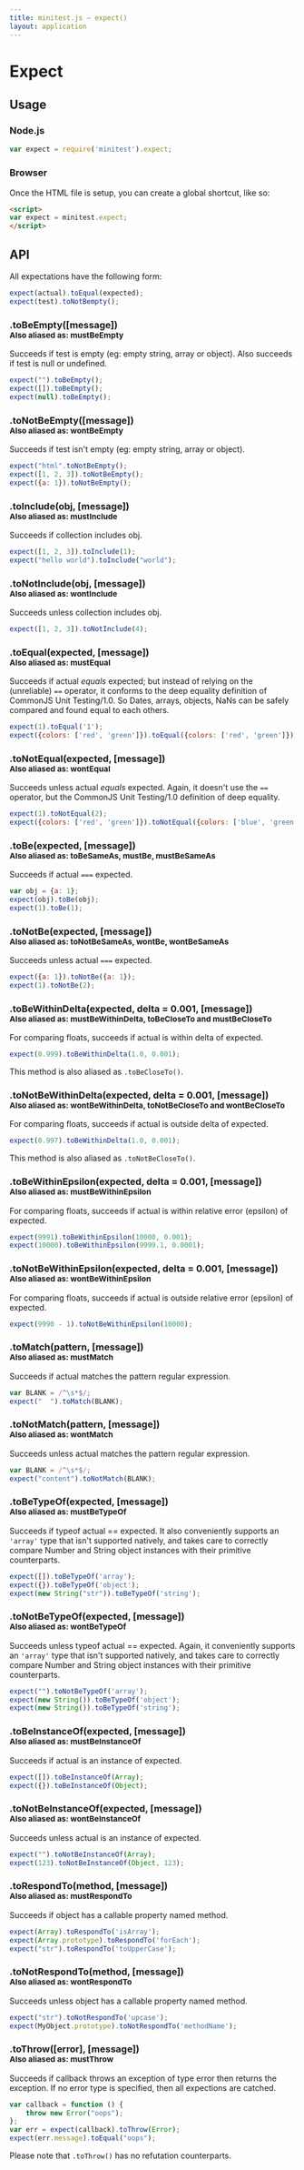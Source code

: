 ```yaml
---
title: minitest.js — expect()
layout: application
---
```


# Expect

## Usage

### Node.js

```javascript
var expect = require('minitest').expect;
```

### Browser

Once the HTML file is setup, you can create a global shortcut, like so:

```html
<script>
var expect = minitest.expect;
</script>
```


## API

All expectations have the following form:

```javascript
expect(actual).toEqual(expected);
expect(test).toNotBempty();
```

### .toBeEmpty([message])<br/><small>Also aliased as: mustBeEmpty</small>

Succeeds if test is empty (eg: empty string, array or object). Also succeeds if
test is null or undefined.

```javascript
expect("").toBeEmpty();
expect([]).toBeEmpty();
expect(null).toBeEmpty();
```

### .toNotBeEmpty([message])<br/><small>Also aliased as: wontBeEmpty</small>

Succeeds if test isn't empty (eg: empty string, array or object).

```javascript
expect("html".toNotBeEmpty();
expect([1, 2, 3]).toNotBeEmpty();
expect({a: 1}).toNotBeEmpty();
```

### .toInclude(obj, [message])<br/><small>Also aliased as: mustInclude</small>

Succeeds if collection includes obj.

```javascript
expect([1, 2, 3]).toInclude(1);
expect("hello world").toInclude("world");
```

### .toNotInclude(obj, [message])<br/><small>Also aliased as: wontInclude</small>

Succeeds unless collection includes obj.

```javascript
expect([1, 2, 3]).toNotInclude(4);
```

### .toEqual(expected, [message])<br/><small>Also aliased as: mustEqual</small>

Succeeds if actual *equals* expected; but instead of relying on the (unreliable)
`==` operator, it conforms to the deep equality definition of CommonJS Unit
Testing/1.0. So Dates, arrays, objects, NaNs can be safely compared and found
equal to each others.

```javascript
expect(1).toEqual('1');
expect({colors: ['red', 'green']}).toEqual({colors: ['red', 'green']});
```

### .toNotEqual(expected, [message])<br/><small>Also aliased as: wontEqual</small>

Succeeds unless actual *equals* expected. Again, it doesn't use the `==`
operator, but the CommonJS Unit Testing/1.0 definition of deep equality.

```javascript
expect(1).toNotEqual(2);
expect({colors: ['red', 'green']}).toNotEqual({colors: ['blue', 'green']});
```

### .toBe(expected, [message])<br/><small>Also aliased as: toBeSameAs, mustBe, mustBeSameAs</small>

Succeeds if actual `===` expected.

```javascript
var obj = {a: 1};
expect(obj).toBe(obj);
expect(1).toBe(1);
```

### .toNotBe(expected, [message])<br/><small>Also aliased as: toNotBeSameAs, wontBe, wontBeSameAs</small>

Succeeds unless actual `===` expected.

```javascript
expect({a: 1}).toNotBe({a: 1});
expect(1).toNotBe(2);
```

### .toBeWithinDelta(expected, delta = 0.001, [message])<br/><small>Also aliased as: mustBeWithinDelta, toBeCloseTo and mustBeCloseTo</small>

For comparing floats, succeeds if actual is within delta of expected.

```javascript
expect(0.999).toBeWithinDelta(1.0, 0.001);
```

This method is also aliased as `.toBeCloseTo()`.

### .toNotBeWithinDelta(expected, delta = 0.001, [message])<br/><small>Also aliased as: wontBeWithinDelta, toNotBeCloseTo and wontBeCloseTo</small>

For comparing floats, succeeds if actual is outside delta of expected.

```javascript
expect(0.997).toBeWithinDelta(1.0, 0.001);
```

This method is also aliased as `.toNotBeCloseTo()`.

### .toBeWithinEpsilon(expected, delta = 0.001, [message])<br/><small>Also aliased as: mustBeWithinEpsilon</small>

For comparing floats, succeeds if actual is within relative error (epsilon) of
expected.

```javascript
expect(9991).toBeWithinEpsilon(10000, 0.001);
expect(10000).toBeWithinEpsilon(9999.1, 0.0001);
```

### .toNotBeWithinEpsilon(expected, delta = 0.001, [message])<br/><small>Also aliased as: wontBeWithinEpsilon</small>

For comparing floats, succeeds if actual is outside relative error (epsilon) of
expected.

```javascript
expect(9990 - 1).toNotBeWithinEpsilon(10000);
```

### .toMatch(pattern, [message])<br/><small>Also aliased as: mustMatch</small>

Succeeds if actual matches the pattern regular expression.

```javascript
var BLANK = /^\s*$/;
expect("  ").toMatch(BLANK);
```

### .toNotMatch(pattern, [message])<br/><small>Also aliased as: wontMatch</small>

Succeeds unless actual matches the pattern regular expression.

```javascript
var BLANK = /^\s*$/;
expect("content").toNotMatch(BLANK);
```

### .toBeTypeOf(expected, [message])<br/><small>Also aliased as: mustBeTypeOf</small>

Succeeds if typeof actual == expected. It also conveniently supports an `'array'`
type that isn't supported natively, and takes care to correctly compare Number
and String object instances with their primitive counterparts.

```javascript
expect([]).toBeTypeOf('array');
expect({}).toBeTypeOf('object');
expect(new String("str")).toBeTypeOf('string');
```

### .toNotBeTypeOf(expected, [message])<br/><small>Also aliased as: wontBeTypeOf</small>

Succeeds unless typeof actual == expected. Again, it conveniently supports an
`'array'` type that isn't supported natively, and takes care to correctly
compare Number and String object instances with their primitive counterparts.

```javascript
expect("").toNotBeTypeOf('array');
expect(new String()).toBeTypeOf('object');
expect(new String()).toBeTypeOf('string');
```

### .toBeInstanceOf(expected, [message])<br/><small>Also aliased as: mustBeInstanceOf</small>

Succeeds if actual is an instance of expected.

```javascript
expect([]).toBeInstanceOf(Array);
expect({}).toBeInstanceOf(Object);
```

### .toNotBeInstanceOf(expected, [message])<br/><small>Also aliased as: wontBeInstanceOf</small>

Succeeds unless actual is an instance of expected.

```javascript
expect("").toNotBeInstanceOf(Array);
expect(123).toNotBeInstanceOf(Object, 123);
```

### .toRespondTo(method, [message])<br/><small>Also aliased as: mustRespondTo</small>

Succeeds if object has a callable property named method.

```javascript
expect(Array).toRespondTo('isArray');
expect(Array.prototype).toRespondTo('forEach');
expect("str").toRespondTo('toUpperCase');
```

### .toNotRespondTo(method, [message])<br/><small>Also aliased as: wontRespondTo</small>

Succeeds unless object has a callable property named method.

```javascript
expect("str").toNotRespondTo('upcase');
expect(MyObject.prototype).toNotRespondTo('methodName');
```

### .toThrow([error], [message])<br/><small>Also aliased as: mustThrow</small>

Succeeds if callback throws an exception of type error then returns the
exception. If no error type is specified, then all expections are catched.

```javascript
var callback = function () {
    throw new Error("oops");
};
var err = expect(callback).toThrow(Error);
expect(err.message).toEqual("oops");
```

Please note that `.toThrow()` has no refutation counterparts.

